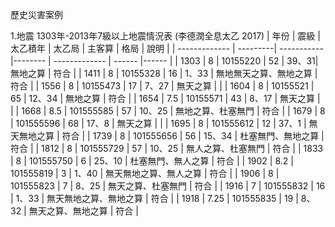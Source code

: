 歷史災害案例

1.地震
1303年-2013年7級以上地震情況表 (李德潤全息太乙 2017)
| 年份           |    震級   |    太乙積年 | 太乙局   | 主客算        |   格局  |  說明  |
| ------------- |  ---------| -----------|-------- | ------------- |  ------ |------ |
| 1303  | 8 |  10155220 |  52 | 39、31| 無地之算 |  符合    |
| 1411  | 8 |  10155328 |  16 | 1、33 | 無地無天之算、無地之算 |  符合    |
| 1556  | 8 |  10155473 |  17 | 7、27 | 無天之算 |     |
| 1604  | 8 |  10155521 |  65 | 12、34 | 無地之算 | 符合    |
| 1654  | 7.5 |  10155571 |  43 | 8、17 | 無天之算 |     |
| 1668  | 8.5 |  101555585 |  57 | 10、25 | 無地之算、杜塞無門 |  符合    |
| 1679  | 8 |  101555596 |  68 | 17、8 | 無天之算 |     |
| 1695  | 8 |  101555612 |  12 | 37、1 | 無天無地之算 |  符合    |
| 1739  | 8 |  101555656 |  56 | 15、34 | 杜塞無門、無地之算 |  符合    |
| 1812  | 8 |  101555729 |  57 | 10、25 | 無人之算、杜塞無門 |  符合   |
| 1833  | 8 |  101555750 |  6 | 25、10 | 杜塞無門、無人之算 |  符合   |
| 1902  | 8.2 |  101555819 |  3 | 1、40 | 無天無地之算、無人之算 |  符合   |
| 1906  | 8 |  101555823 |  7 | 8、25 | 無天之算、杜塞無門 |  符合   |
| 1916  | 7 |  101555832 |  16 | 1、33 | 無天無地之算、無地之算 |  符合   |
| 1918  | 7.25 |  101555835 |  19 | 8、32 | 無天之算、無地之算 |  符合   |
